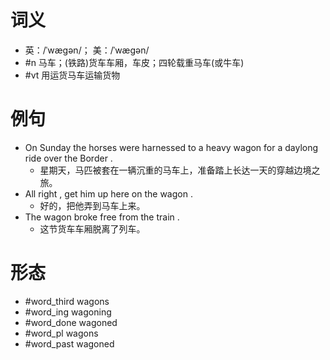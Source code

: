 # 词义
- 英：/ˈwæɡən/； 美：/ˈwæɡən/
- #n 马车；(铁路)货车车厢，车皮；四轮载重马车(或牛车)
- #vt 用运货马车运输货物
# 例句
- On Sunday the horses were harnessed to a heavy wagon for a daylong ride over the Border .
	- 星期天，马匹被套在一辆沉重的马车上，准备踏上长达一天的穿越边境之旅。
- All right , get him up here on the wagon .
	- 好的，把他弄到马车上来。
- The wagon broke free from the train .
	- 这节货车车厢脱离了列车。
# 形态
- #word_third wagons
- #word_ing wagoning
- #word_done wagoned
- #word_pl wagons
- #word_past wagoned

